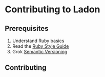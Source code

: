 # Contributing to Ladon

## Prerequisites
1. Understand Ruby basics
2. Read the [Ruby Style Guide](https://github.com/bbatsov/ruby-style-guide)
3. Grok [Semantic Versioning](http://semver.org/)


## Contributing

